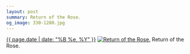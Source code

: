 ```yaml
---
layout: post
summary: Return of the Rose.
og_image: 330-1280.jpg
---
```


<p>
  <time><a href="/330">{{ page.date | date: "%B %e, %Y" }}</a></time>
  <a href="/330"><img src="{{ site.assets_url }}/330-640.jpg" srcset="{{ site.assets_url }}/330-1280.jpg 1280w, {{ site.assets_url }}/330-960.jpg 960w, {{ site.assets_url }}/330-640.jpg 640w, {{ site.assets_url }}/330-320.jpg 320w" sizes="(min-width: 700px) 50vw, calc(100vw - 2rem)" alt="Return of the Rose." /></a>
  <span>Return of the Rose.</span>
</p>
